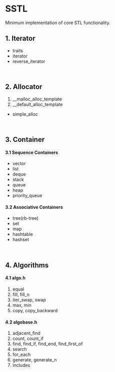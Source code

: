 # SSTL
Minimum implementation of core STL functionality.

## 1. Iterator
- traits
- iterator
- reverse_iterator
</br>


## 2. Allocator
1. __malloc_alloc_template
2. __default_alloc_template
- simple_alloc
</br>


## 3. Container
#### 3.1 Sequence Containers
- vector
- list
- deque
- stack
- queue
- heap
- priority_queue

#### 3.2 Associative Containers
- tree(rb-tree)
- set
- map
- hashtable
- hashset
</br>


## 4. Algorithms
#### 4.1 algo.h
1. equal
2. fill, fill_n
4. iter_swap, swap
5. max, min
6. copy, copy_backward

#### 4.2 algobase.h
1. adjacent_find
2. count, count_if
3. find, find_if, find_end, find_first_of
4. search
5. for_each
6. generate, generate_n
7. includes
